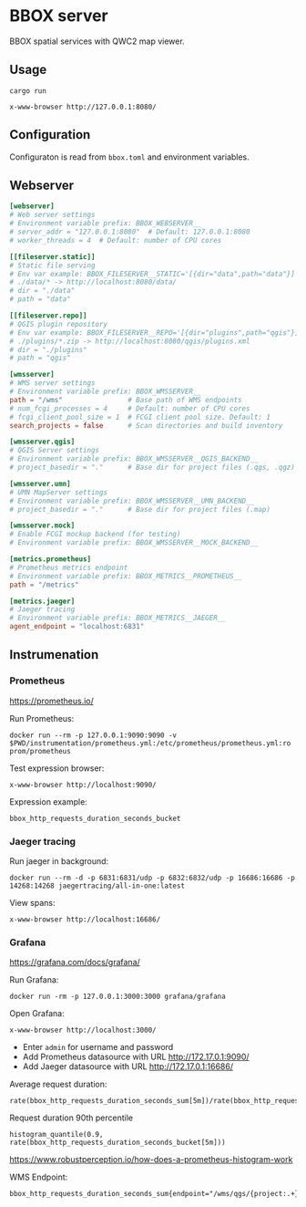 BBOX server
===========

BBOX spatial services with QWC2 map viewer.


Usage
-----

    cargo run

    x-www-browser http://127.0.0.1:8080/


Configuration
-------------

Configuraton is read from `bbox.toml` and environment variables.

## Webserver

```toml
[webserver]
# Web server settings
# Environment variable prefix: BBOX_WEBSERVER__
# server_addr = "127.0.0.1:8080"  # Default: 127.0.0.1:8080
# worker_threads = 4  # Default: number of CPU cores

[[fileserver.static]] 
# Static file serving
# Env var example: BBOX_FILESERVER__STATIC='[{dir="data",path="data"}]'
# ./data/* -> http://localhost:8080/data/
# dir = "./data"
# path = "data"

[[fileserver.repo]]
# QGIS plugin repository
# Env var example: BBOX_FILESERVER__REPO='[{dir="plugins",path="qgis"}]'
# ./plugins/*.zip -> http://localhost:8080/qgis/plugins.xml
# dir = "./plugins"
# path = "qgis"

[wmsserver]
# WMS server settings
# Environment variable prefix: BBOX_WMSSERVER__
path = "/wms"                # Base path of WMS endpoints
# num_fcgi_processes = 4     # Default: number of CPU cores
# fcgi_client_pool_size = 1  # FCGI client pool size. Default: 1
search_projects = false      # Scan directories and build inventory

[wmsserver.qgis]
# QGIS Server settings
# Environment variable prefix: BBOX_WMSSERVER__QGIS_BACKEND__
# project_basedir = "."      # Base dir for project files (.qgs, .qgz)

[wmsserver.umn]
# UMN MapServer settings
# Environment variable prefix: BBOX_WMSSERVER__UMN_BACKEND__
# project_basedir = "."      # Base dir for project files (.map)

[wmsserver.mock]
# Enable FCGI mockup backend (for testing)
# Environment variable prefix: BBOX_WMSSERVER__MOCK_BACKEND__

[metrics.prometheus]
# Prometheus metrics endpoint
# Environment variable prefix: BBOX_METRICS__PROMETHEUS__
path = "/metrics"

[metrics.jaeger] 
# Jaeger tracing
# Environment variable prefix: BBOX_METRICS__JAEGER__
agent_endpoint = "localhost:6831"
```


Instrumenation
-------------

### Prometheus

https://prometheus.io/

Run Prometheus:

    docker run --rm -p 127.0.0.1:9090:9090 -v $PWD/instrumentation/prometheus.yml:/etc/prometheus/prometheus.yml:ro prom/prometheus

Test expression browser:

    x-www-browser http://localhost:9090/

Expression example:

    bbox_http_requests_duration_seconds_bucket


### Jaeger tracing

Run jaeger in background:

    docker run --rm -d -p 6831:6831/udp -p 6832:6832/udp -p 16686:16686 -p 14268:14268 jaegertracing/all-in-one:latest

View spans:

    x-www-browser http://localhost:16686/


### Grafana

https://grafana.com/docs/grafana/

Run Grafana:

    docker run -rm -p 127.0.0.1:3000:3000 grafana/grafana

Open Grafana:

    x-www-browser http://localhost:3000/

- Enter `admin` for username and password
- Add Prometheus datasource with URL http://172.17.0.1:9090/
- Add Jaeger datasource with URL http://172.17.0.1:16686/

Average request duration:

    rate(bbox_http_requests_duration_seconds_sum[5m])/rate(bbox_http_requests_duration_seconds_count[5m])

Request duration 90th percentile
        
    histogram_quantile(0.9, rate(bbox_http_requests_duration_seconds_bucket[5m]))

https://www.robustperception.io/how-does-a-prometheus-histogram-work

WMS Endpoint:

    bbox_http_requests_duration_seconds_sum{endpoint="/wms/qgs/{project:.+}"}
